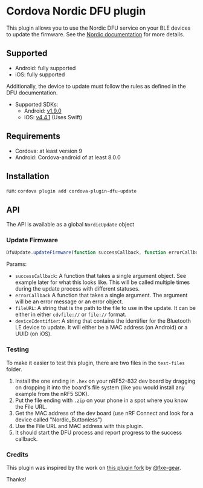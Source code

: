 # Cordova Nordic DFU plugin

This plugin allows you to use the Nordic DFU service on your BLE devices to update the firmware. See the [Nordic documentation](https://www.nordicsemi.com/DocLib/Content/SDK_Doc/nRF5_SDK/v12-2-0/lib_bootloader_dfu) for more details.

## Supported

- Android: fully supported
- iOS: fully supported

Additionally, the device to update must follow the rules as defined in the DFU documentation.

- Supported SDKs: 
  - Android: [v1.9.0](https://github.com/NordicSemiconductor/Android-DFU-Library/tree/v1.9.0)
  - iOS: [v4.4.1](https://github.com/NordicSemiconductor/IOS-Pods-DFU-Library/tree/4.4.1) (Uses Swift)

## Requirements

- Cordova: at least version 9
- Android: Cordova-android of at least 8.0.0

## Installation

run:
`cordova plugin add cordova-plugin-dfu-update`

## API

The API is available as a global `NordicUpdate` object

### Update Firmware

```javascript
DfuUpdate.updateFirmware(function successCallback, function errorCallback, string fileURL, string deviceIdentifier);
```

Params:

- `successCallback`: A function that takes a single argument object. See example later for what this looks like. This will be called multiple times during the update process with different statuses.
- `errorCallback` A function that takes a single argument. The argument will be an error message or an error object.
- `fileURL`: A string that is the path to the file to use in the update. It can be either in either `cdvfile://` or `file://` format.
- `deviceIdentifier`: A string that contains the identifier for the Bluetooth LE device to update. It will either be a MAC address (on Android) or a UUID (on iOS).
   

### Testing

To make it easier to test this plugin, there are two files in the `test-files` folder. 

1. Install the one ending in `.hex` on your nRF52-832 dev board by dragging on dropping it into the board's file system (like you would install any example from the nRF5 SDK). 
1. Put the file ending with `.zip` on your phone in a spot where you know the File URL. 
1. Get the MAC address of the dev board (use nRF Connect and look for a device called "Nordic_Buttonless")
1. Use the File URL and MAC address with this plugin.
1. It should start the DFU process and report progress to the success callback.

### Credits

This plugin was inspired by the work on [this plugin fork](https://github.com/fxe-gear/cordova-plugin-ble-central) by [@fxe-gear](https://github.com/fxe-gear).

Thanks!
